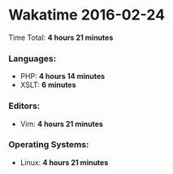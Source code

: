 # Wakatime 2016-02-24

Time Total: **4 hours 21 minutes**

### Languages:
- PHP: **4 hours 14 minutes** 
- XSLT: **6 minutes** 

### Editors:
- Vim: **4 hours 21 minutes** 

### Operating Systems:
- Linux: **4 hours 21 minutes** 

